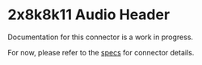 # 2x8k8k11 Audio Header
Documentation for this connector is a work in progress.

For now, please refer to the [specs](specs.yaml) for connector details.
